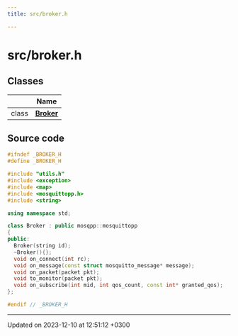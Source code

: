 ```yaml
---
title: src/broker.h

---
```


# src/broker.h



## Classes

|                | Name           |
| -------------- | -------------- |
| class | **[Broker](Classes/classBroker.md)**  |




## Source code

```cpp
#ifndef _BROKER_H
#define _BROKER_H

#include "utils.h"
#include <exception>
#include <map>
#include <mosquittopp.h>
#include <string>

using namespace std;

class Broker : public mosqpp::mosquittopp
{
public:
  Broker(string id);
  ~Broker(){};
  void on_connect(int rc);
  void on_message(const struct mosquitto_message* message);
  void on_packet(packet pkt);
  void to_monitor(packet pkt);
  void on_subscribe(int mid, int qos_count, const int* granted_qos);
};

#endif // _BROKER_H
```


-------------------------------

Updated on 2023-12-10 at 12:51:12 +0300

